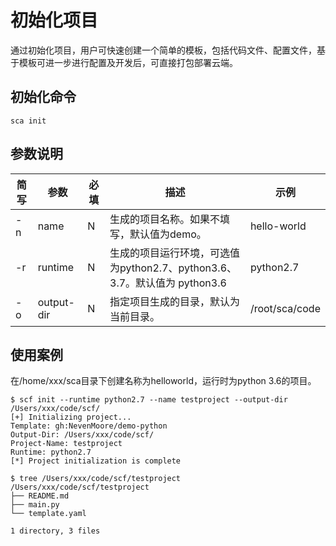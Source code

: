 # 初始化项目

通过初始化项目，用户可快速创建一个简单的模板，包括代码文件、配置文件，基于模板可进一步进行配置及开发后，可直接打包部署云端。

## 初始化命令  

`sca init`

## 参数说明


| 简写 | 参数       | 必填 | 描述                                                         | 示例           |
| ---- | ---------- | ---- | ------------------------------------------------------------ | -------------- |
| -n   | name       | N    | 生成的项目名称。如果不填写，默认值为demo。                   | hello-world    |
| -r   | runtime    | N    | 生成的项目运行环境，可选值为python2.7、python3.6、3.7。默认值为 python3.6 | python2.7      |
| -o   | output-dir | N    | 指定项目生成的目录，默认为当前目录。                         | /root/sca/code |

## 使用案例  
在/home/xxx/sca目录下创建名称为helloworld，运行时为python 3.6的项目。    
```
$ scf init --runtime python2.7 --name testproject --output-dir /Users/xxx/code/scf/
[+] Initializing project...
Template: gh:NevenMoore/demo-python
Output-Dir: /Users/xxx/code/scf/
Project-Name: testproject
Runtime: python2.7
[*] Project initialization is complete

$ tree /Users/xxx/code/scf/testproject
/Users/xxx/code/scf/testproject
├── README.md
├── main.py
└── template.yaml

1 directory, 3 files
```


